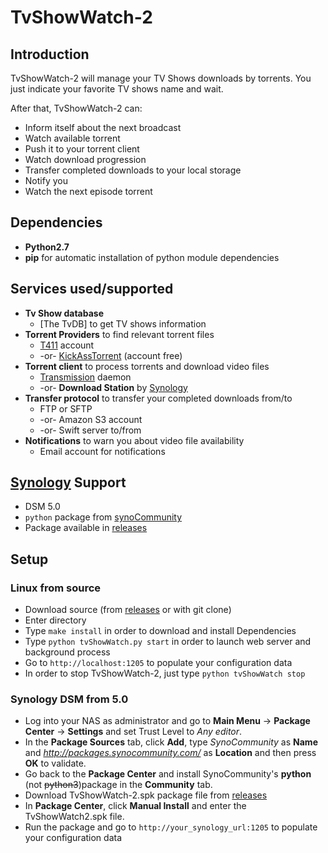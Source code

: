# TvShowWatch-2

## Introduction

TvShowWatch-2 will manage your TV Shows downloads by torrents.
You just indicate your favorite TV shows name and wait.

After that, TvShowWatch-2 can:
* Inform itself about the next broadcast
* Watch available torrent
* Push it to your torrent client
* Watch download progression
* Transfer completed downloads to your local storage
* Notify you
* Watch the next episode torrent

## Dependencies
* **Python2.7**
* **pip** for automatic installation of python module dependencies

## Services used/supported
* **Tv Show database**
  * [The TvDB] to get TV shows information
* **Torrent Providers** to find relevant torrent files
  * [T411] account
  * -or- [KickAssTorrent] (account free)
* **Torrent client** to process torrents and download video files
  * [Transmission] daemon
  * -or- **Download Station** by [Synology]
* **Transfer protocol** to transfer your completed downloads from/to
  * FTP or SFTP
  * -or- Amazon S3 account
  * -or- Swift server to/from
* **Notifications** to warn you about video file availability
  * Email account for notifications

## [Synology] Support
* DSM 5.0
* `python` package from [synoCommunity]
* Package available in [releases]

## Setup
### Linux from source
* Download source (from [releases] or with git clone)
* Enter directory
* Type `make install` in order to download and install Dependencies
* Type `python tvShowWatch.py start` in order to launch web server and background process
* Go to `http://localhost:1205` to populate your configuration data
* In order to stop TvShowWatch-2, just type `python tvShowWatch stop`

### Synology DSM from 5.0
* Log into your NAS as administrator and go to **Main Menu** → **Package Center** → **Settings** and set Trust Level to *Any editor*.
* In the **Package Sources** tab, click **Add**, type *SynoCommunity* as **Name** and *http://packages.synocommunity.com/* as **Location** and then press **OK** to validate.
* Go back to the **Package Center** and install SynoCommunity's **python** (not ~~python3~~)package in the **Community** tab.
* Download TvShowWatch-2.spk package file from [releases]
* In **Package Center**, click **Manual Install** and enter the TvShowWatch2.spk file.
* Run the package and go to `http://your_synology_url:1205` to populate your configuration data


[SynoCommunity]: https://synocommunity.com/
[T411]: https://t411.al
[Synology]: http://www.synology.com
[releases]: https://github.com/kavod/TvShowWatch-2/releases
[Transmission]: https://www.transmissionbt.com/download/
[KickAssTorrent]: https://www.kat.cr

